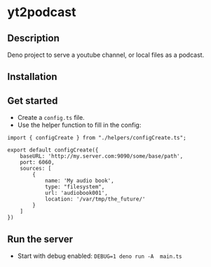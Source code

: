 # yt2podcast

## Description
Deno project to serve a youtube channel, or local files as a podcast.

## Installation

## Get started
- Create a `config.ts` file.
- Use the helper function to fill in the config:
```
import { configCreate } from "./helpers/configCreate.ts";

export default configCreate({
    baseURL: 'http://my.server.com:9090/some/base/path',
    port: 6060,
    sources: [
        {
            name: 'My audio book',
            type: "filesystem",
            url: 'audiobook001',
            location: '/var/tmp/the_future/'
        }
    ]
})
```

## Run the server
- Start with debug enabled: `DEBUG=1 deno run -A  main.ts`